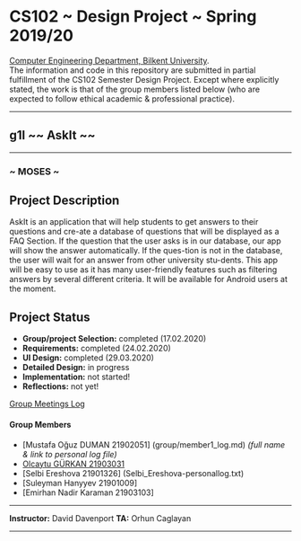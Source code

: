 # CS102 ~ Design Project ~ Spring 2019/20
[Computer Engineering Department, Bilkent University](http://w3.cs.bilkent.edu.tr/en/).  
The information and code in this repository are submitted in partial fulfillment of the CS102 Semester Design Project. Except where explicitly stated, the work is that of the group members listed below (who are expected to follow ethical academic & professional practice).
****
## g1I ~~ AskIt ~~
****
### ~ MOSES ~

## Project Description
AskIt is an application that will help students to get answers to their questions and cre-ate a database of questions that will be displayed as a FAQ Section. If the question that the user asks is in our database, our app will show the answer automatically. If the ques-tion is not in the database, the user will wait for an answer from other university stu-dents. This app will be easy to use as it has many user-friendly features such as filtering answers by several different criteria. It will be available for Android users at the moment.
   
## Project Status
+ **Group/project Selection:** completed (17.02.2020)
+ **Requirements:** completed (24.02.2020)
+ **UI Design:** completed (29.03.2020)
+ **Detailed Design:** in progress
+ **Implementation:** not started!
+ **Reflections:** not yet!

[Group Meetings Log](meetingslog.md)
#### Group Members
- [Mustafa Oğuz DUMAN 21902051] (group/member1_log.md)    _(full name & link to personal log file)_
- [Olcaytu GÜRKAN 21903031](olcaytu-gurkan_log.txt)
- [Selbi Ereshova 21901326] (Selbi_Ereshova-personallog.txt) 
- [Suleyman Hanyyev 21901009]
- [Emirhan Nadir Karaman 21903103]

****
**Instructor:** David Davenport  **TA:**  Orhun Caglayan
****
